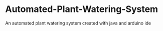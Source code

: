 # Automated-Plant-Watering-System
An automated plant watering system created with java and arduino ide




